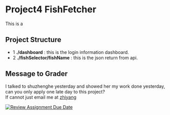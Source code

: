 # Project4 FishFetcher  
This is a 



## Project Structure  
  - 1 **./dashboard** : this is the login information dashboard.
  - 2 **./fishSelector/fishName** : this is the json return from api.

## Message to Grader
I talked to shuzhenghe yesterday and showed her my work done yesterday, can you only apply one late day to this project?  
If cannot just email me at [zhiyang](zhiyang3@andrew.cmu.edu)  



[![Review Assignment Due Date](https://classroom.github.com/assets/deadline-readme-button-22041afd0340ce965d47ae6ef1cefeee28c7c493a6346c4f15d667ab976d596c.svg)](https://classroom.github.com/a/JRWw4q8L)
